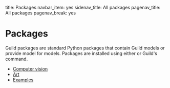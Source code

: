 title: Packages
navbar_item: yes
sidenav_title: All packages
pagenav_title: All packages
pagenav_break: yes

# Packages

Guild packages are standard Python packages that contain Guild models
or provide model for models. Packages are installed using either
[](alias:pip) or Guild's [](cmd:install) command.

- [Computer vision](category:/packages/#cv)
- [Art](category:/packages/#art)
- [Examples](category:/packages/#example)
